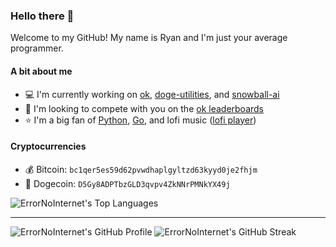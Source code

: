 ### Hello there 👋
Welcome to my GitHub! My name is Ryan and I'm just your average programmer.

#### A bit about me
- 💻 I'm currently working on [ok](https://github.com/ErrorNoInternet/ok), [doge-utilities](https://github.com/ErrorNoInternet/Doge-Utilities), and [snowball-ai](https://github.com/ErrorNoInternet/snowball-ai)
- 🤝 I'm looking to compete with you on the [ok leaderboards](https://github.com/ErrorNoInternet/ok)
- ⭐ I'm a big fan of [Python](https://python.org), [Go](https://golang.org), and lofi music ([lofi player](https://github.com/ErrorNoInternet/lofi-player))

#### Cryptocurrencies
- 💰 Bitcoin: `bc1qer5es59d62pvwdhaplgyltzd63kyyd0je2fhjm`
- 🐶 Dogecoin: `D5Gy8ADPTbzGLD3qvpv4ZkNNrPMNkYX49j`

![ErrorNoInternet's Top Languages](https://github-readme-stats.vercel.app/api/top-langs/?username=ErrorNoInternet&hide=makefile&title_color=bbbbbb&icon_color=bbbbbb&text_color=bbbbbb&bg_color=333333&layout=compact)

--------------

![ErrorNoInternet's GitHub Profile](https://github-readme-stats.vercel.app/api?username=ErrorNoInternet&show_icons=true&title_color=bbbbbb&icon_color=bbbbbb&text_color=bbbbbb&bg_color=333333&include_all_commits=true&hide_border=true)
![ErrorNoInternet's GitHub Streak](http://github-readme-streak-stats.herokuapp.com?user=ErrorNoInternet&background=333333&sideLabels=ADADAD&dates=ADADAD&currStreakNum=D8D8D8&sideNums=D8D8D8&fire=DD6A00&ring=DD6A00&currStreakLabel=DD6A00&hide_border=true)
